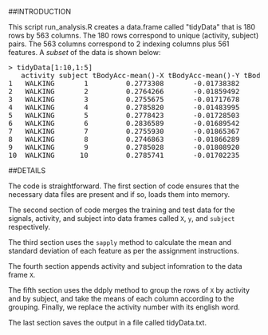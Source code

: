 
##INTRODUCTION

This script run_analysis.R creates a data.frame called "tidyData" that is 180
rows by 563 columns. The 180 rows correspond to unique (activity, subject)
pairs. The 563 columns correspond to 2 indexing columns plus 561 features. A
*subset* of the data is shown below:

<pre>
> tidyData[1:10,1:5]
   activity subject tBodyAcc-mean()-X tBodyAcc-mean()-Y tBodyAcc-mean()-Z
1   WALKING       1         0.2773308       -0.01738382        -0.1111481
2   WALKING       2         0.2764266       -0.01859492        -0.1055004
3   WALKING       3         0.2755675       -0.01717678        -0.1126749
4   WALKING       4         0.2785820       -0.01483995        -0.1114031
5   WALKING       5         0.2778423       -0.01728503        -0.1077418
6   WALKING       6         0.2836589       -0.01689542        -0.1103032
7   WALKING       7         0.2755930       -0.01865367        -0.1109122
8   WALKING       8         0.2746863       -0.01866289        -0.1072521
9   WALKING       9         0.2785028       -0.01808920        -0.1108205
10  WALKING      10         0.2785741       -0.01702235        -0.1090575
</pre>

##DETAILS

The code is straightforward.  The first section of code ensures that the
necessary data files are present and if so, loads them into memory.

The second section of code merges the training and test data for the signals,
activity, and subject into data frames called `X`, `y`, and `subject`
respectively.

The third section uses the `sapply` method to calculate the mean and standard
deviation of each feature as per the assignment instructions.

The fourth section appends activity and subject infomration to the data frame
`X`.

The fifth section uses the ddply method to group the rows of `X` by activity
and by subject, and take the means of each column according to the grouping.
Finally, we replace the activity number with its english word.

The last section saves the output in a file called tidyData.txt.
